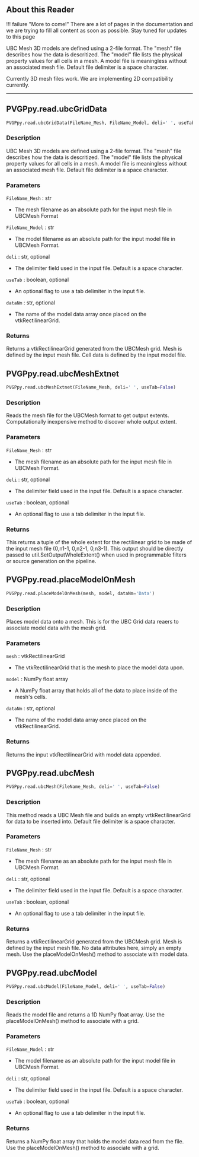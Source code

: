 ## About this Reader
!!! failure "More to come!"
    There are a lot of pages in the documentation and we are trying to fill all content as soon as possible. Stay tuned for updates to this page

<!--- TODO --->

UBC Mesh 3D models are defined using a 2-file format. The "mesh" file describes how the data is descritized. The "model" file lists the physical property values for all cells in a mesh. A model file is meaningless without an associated mesh file. Default file delimiter is a space character.

Currently 3D mesh files work. We are implementing 2D compatibility currently.

-----

## PVGPpy.read.ubcGridData

```py
PVGPpy.read.ubcGridData(FileName_Mesh, FileName_Model, deli=' ', useTab=False, dataNm='')
```

### Description
UBC Mesh 3D models are defined using a 2-file format. The "mesh" file describes how the data is descritized. The "model" file lists the physical property values for all cells in a mesh. A model file is meaningless without an associated mesh file. Default file delimiter is a space character.


### Parameters
`FileName_Mesh` : str

- The mesh filename as an absolute path for the input mesh file in UBCMesh Format

`FileName_Model` : str

- The model filename as an absolute path for the input model file in UBCMesh Format.

`deli` : str, optional

- The delimiter field used in the input file. Default is a space character.

`useTab` : boolean, optional

- An optional flag to use a tab delimiter in the input file.

`dataNm` : str, optional

- The name of the model data array once placed on the vtkRectilinearGrid.

### Returns
Returns a vtkRectilinearGrid generated from the UBCMesh grid. Mesh is defined by the input mesh file. Cell data is defined by the input model file.


## PVGPpy.read.ubcMeshExtnet

```py
PVGPpy.read.ubcMeshExtnet(FileName_Mesh, deli=' ', useTab=False)
```

### Description
Reads the mesh file for the UBCMesh format to get output extents. Computationally inexpensive method to discover whole output extent.

### Parameters
`FileName_Mesh` : str

- The mesh filename as an absolute path for the input mesh file in UBCMesh Format.

`deli` : str, optional

- The delimiter field used in the input file. Default is a space character.

`useTab` : boolean, optional

- An optional flag to use a tab delimiter in the input file.

### Returns
This returns a tuple of the whole extent for the rectilinear grid to be made of the input mesh file (0,n1-1, 0,n2-1, 0,n3-1). This output should be directly passed to util.SetOutputWholeExtent() when used in programmable filters or source generation on the pipeline.



## PVGPpy.read.placeModelOnMesh

```py
PVGPpy.read.placeModelOnMesh(mesh, model, dataNm='Data')
```

### Description
Places model data onto a mesh. This is for the UBC Grid data reaers to associate model data with the mesh grid.

### Parameters
`mesh` : vtkRectilinearGrid

- The vtkRectilinearGrid that is the mesh to place the model data upon.

`model` : NumPy float array

- A NumPy float array that holds all of the data to place inside of the mesh's cells.

`dataNm` : str, optional

- The name of the model data array once placed on the vtkRectilinearGrid.

### Returns
Returns the input vtkRectilinearGrid with model data appended.


## PVGPpy.read.ubcMesh

```py
PVGPpy.read.ubcMesh(FileName_Mesh, deli=' ', useTab=False)
```

### Description
This method reads a UBC Mesh file and builds an empty vrtkRectilinearGrid for data to be inserted into. Default file delimiter is a space character.

### Parameters
`FileName_Mesh` : str

- The mesh filename as an absolute path for the input mesh file in UBCMesh Format.

`deli` : str, optional

- The delimiter field used in the input file. Default is a space character.

`useTab` : boolean, optional

- An optional flag to use a tab delimiter in the input file.

### Returns
Returns a vtkRectilinearGrid generated from the UBCMesh grid. Mesh is defined by the input mesh file. No data attributes here, simply an empty mesh. Use the placeModelOnMesh() method to associate with model data.



## PVGPpy.read.ubcModel

```py
PVGPpy.read.ubcModel(FileName_Model, deli=' ', useTab=False)
```

### Description
Reads the model file and returns a 1D NumPy float array. Use the placeModelOnMesh() method to associate with a grid.

### Parameters
`FileName_Model` : str

- The model filename as an absolute path for the input model file in UBCMesh Format.

`deli` : str, optional

- The delimiter field used in the input file. Default is a space character.

`useTab` : boolean, optional

- An optional flag to use a tab delimiter in the input file.

### Returns
Returns a NumPy float array that holds the model data read from the file. Use the placeModelOnMesh() method to associate with a grid.
